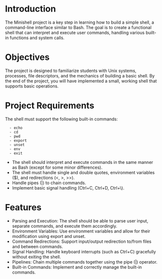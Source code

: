 # Introduction

The Minishell project is a key step in learning how to build a simple shell, a command-line interface similar to Bash. The goal is to create a functional shell that can interpret and execute user commands, handling various built-in functions and system calls.

# Objectives

The project is designed to familiarize students with Unix systems, processes, file descriptors, and the mechanics of building a basic shell. By the end of the project, you will have implemented a small, working shell that supports basic operations.

# Project Requirements

   The shell must support the following built-in commands:
   
      - echo
      - cd
      - pwd
      - export
      - unset
      - env
      - exit
      
   - The shell should interpret and execute commands in the same manner as Bash (except for some minor differences).
   - The shell must handle single and double quotes, environment variables ($), and redirections (<, >, >>).
   - Handle pipes (|) to chain commands.
   - Implement basic signal handling (Ctrl+C, Ctrl+D, Ctrl+\\).

# Features

  - Parsing and Execution: The shell should be able to parse user input, separate commands, and execute them accordingly.
  - Environment Variables: Use environment variables and allow for their modification using export and unset.
  - Command Redirections: Support input/output redirection to/from files and between commands.
  - Signal Handling: Handle keyboard interrupts (such as Ctrl+C) gracefully without exiting the shell.
  - Pipelines: Chain multiple commands together using the pipe (|) operator.
  - Built-in Commands: Implement and correctly manage the built-in commands.

